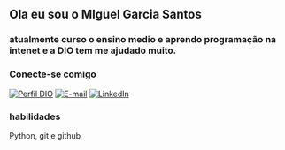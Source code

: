 ## Ola eu sou o  MIguel Garcia Santos
### atualmente curso o ensino medio e aprendo programação na intenet e a DIO tem me ajudado muito.

### Conecte-se comigo

[![Perfil DIO](https://img.shields.io/badge/-Meu%20Perfil%20na%20DIO-30A3DC?style=for-the-badge)](https://www.dio.me/users/migu3lgarciasantos)
[![E-mail](https://img.shields.io/badge/-Email-000?style=for-the-badge&logo=microsoft-outlook&logoColor=E94D5F)](mailto:migu3lgarciasantos@gmail.com)
[![LinkedIn](https://img.shields.io/badge/-LinkedIn-000?style=for-the-badge&logo=linkedin&logoColor=30A3DC)](https://www.linkedin.com/in/miguel-garcia-santos-870650263/)

### habilidades 
Python, git e github

